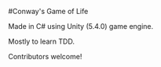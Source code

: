 #Conway's Game of Life

Made in C# using Unity (5.4.0) game engine.

Mostly to learn TDD.

Contributors welcome! 